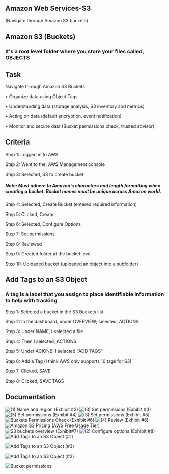 ## Amazon Web Services-S3
(Navigate through Amazon S3 buckets)


## Amazon S3 (Buckets)
### It's a root level folder where you store your files called, OBJECTS


## Task
Navigate through Amazon S3 Buckets

• Organize data using Object Tags

• Understanding data (storage analysis, S3 inventory and metrics)

• Acting on data (default encryption, event notification)

• Monitor and secure data (Bucket permissions check, trusted advisor)

## Criteria
Step 1: Logged in to AWS 

Step 2: Went to the, AWS Management console

Step 3: Selected, S3 to create bucket

##### Note: Must adhere to Amazon’s characters and length formatting when creating a bucket. Bucket names must be unique across Amazon world.

Step 4: Selected, Create Bucket (entered required information)

Step 5: Clicked, Create

Step 6: Selected, Configure Options

Step 7: Set permissions

Step 8: Reviewed

Step 9: Created folder at the bucket level

Step 10: Uploaded bucket (uploaded an object into a subfolder)

## Add Tags to an S3 Object
### A tag is a label that you assign to place identifiable information to help with tracking

Step 1: Selected a bucket in the S3 Buckets list

Step 2: In the dashboard, under OVERVIEW; selected, ACTIONS

Step 3: Under NAME, I selected a file 

Step 4: Then I selected, ACTIONS

Step 5: Under ACIONS, I selected "ADD TAGS"

Step 6: Add a Tag (I think AWS only supports 10 tags for S3)

Step 7: Clicked, SAVE

Step 8: Clicked, SAVE TAGS


## Documentation

![(1) Name and region (Exhibit #2)](https://user-images.githubusercontent.com/28675258/66967101-cd5bbc00-f04d-11e9-936a-7de8d3ebd156.PNG)
![(3) Set permissions (Exhibit #3)](https://user-images.githubusercontent.com/28675258/66967103-cd5bbc00-f04d-11e9-8b0f-19edc0f4c5e6.PNG)
![(3) Set permissions (Exhibit #4)](https://user-images.githubusercontent.com/28675258/66967104-cd5bbc00-f04d-11e9-96a3-70c36448ea85.PNG)
![(3) Set permissions (Exhibit #5)](https://user-images.githubusercontent.com/28675258/66967106-cd5bbc00-f04d-11e9-854e-e0d2286eec90.PNG)
![Buckets Permissions Check (Exhibit #6)](https://user-images.githubusercontent.com/28675258/66967111-cdf45280-f04d-11e9-9434-252844a960d2.PNG)
![(4) Review (Exhibit #6)](https://user-images.githubusercontent.com/28675258/66967107-cdf45280-f04d-11e9-8066-a61707f04d20.PNG)
![Amazon S3 Pricing (AWS Free Usage Tier)](https://user-images.githubusercontent.com/28675258/66967108-cdf45280-f04d-11e9-91e0-5e88c19fc338.PNG)
![S3 buckets overview (Exhibit#7)](https://user-images.githubusercontent.com/28675258/66967112-cdf45280-f04d-11e9-8c32-ad45f33f9386.PNG)
![(2) Configure options (Exhibit #8)](https://user-images.githubusercontent.com/28675258/66967102-cd5bbc00-f04d-11e9-8555-743b3ff724b9.PNG)
![Add Tags to an S3 Object (#1)](https://user-images.githubusercontent.com/28675258/67623020-51e8d000-f7ee-11e9-99b4-9156896f8c7d.PNG)

![Add Tags to an S3 Object (#3)](https://user-images.githubusercontent.com/28675258/67623023-5c0ace80-f7ee-11e9-9efa-ef7f2a9f1e58.PNG)

![Add Tags to an S3 Object (#2)](https://user-images.githubusercontent.com/28675258/67623022-56ad8400-f7ee-11e9-8a01-0731ef5e13a8.PNG)

![Bucket permissions](https://user-images.githubusercontent.com/28675258/67623027-64630980-f7ee-11e9-99ec-9ca8ccebe0c0.PNG)



